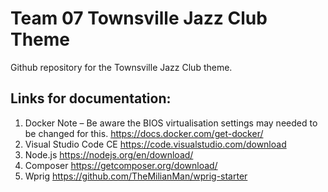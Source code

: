 # Team 07 Townsville Jazz Club Theme

Github repository for the Townsville Jazz Club theme.

## Links for documentation: 
1. Docker 
Note – Be aware the BIOS virtualisation settings may needed to be changed for this. https://docs.docker.com/get-docker/
2. Visual Studio Code CE
https://code.visualstudio.com/download 
3. Node.js
https://nodejs.org/en/download/
4. Composer
https://getcomposer.org/download/
5. Wprig
https://github.com/TheMilianMan/wprig-starter

